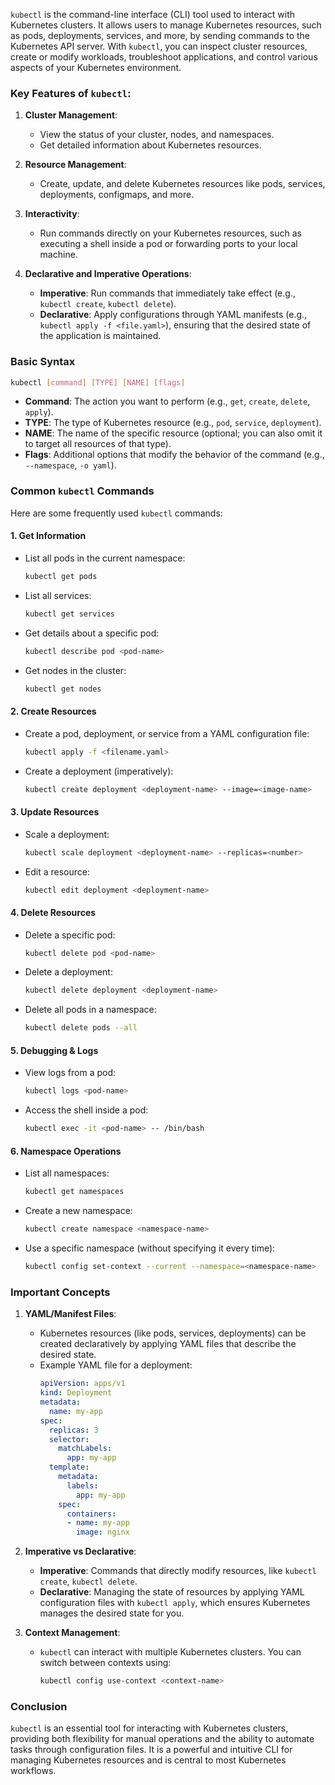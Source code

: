 `kubectl` is the command-line interface (CLI) tool used to interact with Kubernetes clusters. It allows users to manage Kubernetes resources, such as pods, deployments, services, and more, by sending commands to the Kubernetes API server. With `kubectl`, you can inspect cluster resources, create or modify workloads, troubleshoot applications, and control various aspects of your Kubernetes environment.

### Key Features of `kubectl`:
1. **Cluster Management**:
    - View the status of your cluster, nodes, and namespaces.
    - Get detailed information about Kubernetes resources.

2. **Resource Management**:
    - Create, update, and delete Kubernetes resources like pods, services, deployments, configmaps, and more.

3. **Interactivity**:
    - Run commands directly on your Kubernetes resources, such as executing a shell inside a pod or forwarding ports to your local machine.

4. **Declarative and Imperative Operations**:
    - **Imperative**: Run commands that immediately take effect (e.g., `kubectl create`, `kubectl delete`).
    - **Declarative**: Apply configurations through YAML manifests (e.g., `kubectl apply -f <file.yaml>`), ensuring that the desired state of the application is maintained.

### Basic Syntax

```bash
kubectl [command] [TYPE] [NAME] [flags]
```

- **Command**: The action you want to perform (e.g., `get`, `create`, `delete`, `apply`).
- **TYPE**: The type of Kubernetes resource (e.g., `pod`, `service`, `deployment`).
- **NAME**: The name of the specific resource (optional; you can also omit it to target all resources of that type).
- **Flags**: Additional options that modify the behavior of the command (e.g., `--namespace`, `-o yaml`).

### Common `kubectl` Commands

Here are some frequently used `kubectl` commands:

#### 1. **Get Information**
- List all pods in the current namespace:
  ```bash
  kubectl get pods
  ```

- List all services:
  ```bash
  kubectl get services
  ```

- Get details about a specific pod:
  ```bash
  kubectl describe pod <pod-name>
  ```

- Get nodes in the cluster:
  ```bash
  kubectl get nodes
  ```

#### 2. **Create Resources**
- Create a pod, deployment, or service from a YAML configuration file:
  ```bash
  kubectl apply -f <filename.yaml>
  ```

- Create a deployment (imperatively):
  ```bash
  kubectl create deployment <deployment-name> --image=<image-name>
  ```

#### 3. **Update Resources**
- Scale a deployment:
  ```bash
  kubectl scale deployment <deployment-name> --replicas=<number>
  ```

- Edit a resource:
  ```bash
  kubectl edit deployment <deployment-name>
  ```

#### 4. **Delete Resources**
- Delete a specific pod:
  ```bash
  kubectl delete pod <pod-name>
  ```

- Delete a deployment:
  ```bash
  kubectl delete deployment <deployment-name>
  ```

- Delete all pods in a namespace:
  ```bash
  kubectl delete pods --all
  ```

#### 5. **Debugging & Logs**
- View logs from a pod:
  ```bash
  kubectl logs <pod-name>
  ```

- Access the shell inside a pod:
  ```bash
  kubectl exec -it <pod-name> -- /bin/bash
  ```

#### 6. **Namespace Operations**
- List all namespaces:
  ```bash
  kubectl get namespaces
  ```

- Create a new namespace:
  ```bash
  kubectl create namespace <namespace-name>
  ```

- Use a specific namespace (without specifying it every time):
  ```bash
  kubectl config set-context --current --namespace=<namespace-name>
  ```

### Important Concepts

1. **YAML/Manifest Files**:
    - Kubernetes resources (like pods, services, deployments) can be created declaratively by applying YAML files that describe the desired state.
    - Example YAML file for a deployment:
      ```yaml
      apiVersion: apps/v1
      kind: Deployment
      metadata:
        name: my-app
      spec:
        replicas: 3
        selector:
          matchLabels:
            app: my-app
        template:
          metadata:
            labels:
              app: my-app
          spec:
            containers:
            - name: my-app
              image: nginx
      ```

2. **Imperative vs Declarative**:
    - **Imperative**: Commands that directly modify resources, like `kubectl create`, `kubectl delete`.
    - **Declarative**: Managing the state of resources by applying YAML configuration files with `kubectl apply`, which ensures Kubernetes manages the desired state for you.

3. **Context Management**:
    - `kubectl` can interact with multiple Kubernetes clusters. You can switch between contexts using:
      ```bash
      kubectl config use-context <context-name>
      ```

### Conclusion

`kubectl` is an essential tool for interacting with Kubernetes clusters, providing both flexibility for manual operations and the ability to automate tasks through configuration files. It is a powerful and intuitive CLI for managing Kubernetes resources and is central to most Kubernetes workflows.